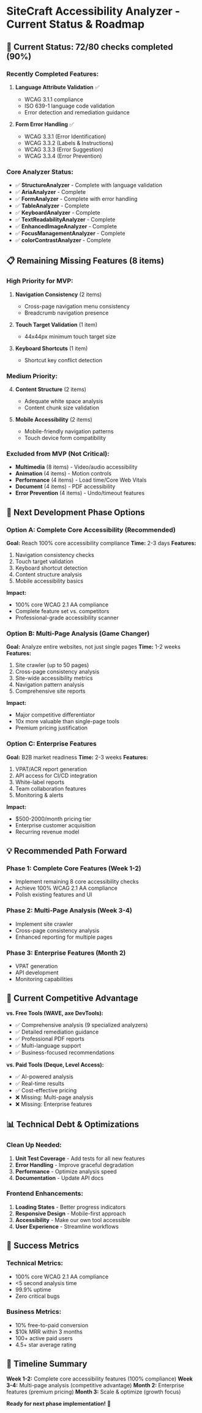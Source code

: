 # SiteCraft Accessibility Analyzer - Current Status & Roadmap

## 🎯 **Current Status: 72/80 checks completed (90%)**

### **Recently Completed Features:**
1. **Language Attribute Validation** ✅
   - WCAG 3.1.1 compliance
   - ISO 639-1 language code validation
   - Error detection and remediation guidance

2. **Form Error Handling** ✅
   - WCAG 3.3.1 (Error Identification)
   - WCAG 3.3.2 (Labels & Instructions)
   - WCAG 3.3.3 (Error Suggestion)
   - WCAG 3.3.4 (Error Prevention)

### **Core Analyzer Status:**
- ✅ **StructureAnalyzer** - Complete with language validation
- ✅ **AriaAnalyzer** - Complete
- ✅ **FormAnalyzer** - Complete with error handling
- ✅ **TableAnalyzer** - Complete
- ✅ **KeyboardAnalyzer** - Complete
- ✅ **TextReadabilityAnalyzer** - Complete
- ✅ **EnhancedImageAnalyzer** - Complete
- ✅ **FocusManagementAnalyzer** - Complete
- ✅ **colorContrastAnalyzer** - Complete

## 📋 **Remaining Missing Features (8 items)**

### **High Priority for MVP:**
1. **Navigation Consistency** (2 items)
   - Cross-page navigation menu consistency
   - Breadcrumb navigation presence

2. **Touch Target Validation** (1 item)
   - 44x44px minimum touch target size

3. **Keyboard Shortcuts** (1 item)
   - Shortcut key conflict detection

### **Medium Priority:**
4. **Content Structure** (2 items)
   - Adequate white space analysis
   - Content chunk size validation

5. **Mobile Accessibility** (2 items)
   - Mobile-friendly navigation patterns
   - Touch device form compatibility

### **Excluded from MVP (Not Critical):**
- **Multimedia** (8 items) - Video/audio accessibility
- **Animation** (4 items) - Motion controls
- **Performance** (4 items) - Load time/Core Web Vitals
- **Document** (4 items) - PDF accessibility
- **Error Prevention** (4 items) - Undo/timeout features

## 🚀 **Next Development Phase Options**

### **Option A: Complete Core Accessibility (Recommended)**
**Goal:** Reach 100% core accessibility compliance
**Time:** 2-3 days
**Features:**
1. Navigation consistency checks
2. Touch target validation
3. Keyboard shortcut detection
4. Content structure analysis
5. Mobile accessibility basics

**Impact:** 
- 100% core WCAG 2.1 AA compliance
- Complete feature set vs. competitors
- Professional-grade accessibility scanner

### **Option B: Multi-Page Analysis (Game Changer)**
**Goal:** Analyze entire websites, not just single pages
**Time:** 1-2 weeks
**Features:**
1. Site crawler (up to 50 pages)
2. Cross-page consistency analysis
3. Site-wide accessibility metrics
4. Navigation pattern analysis
5. Comprehensive site reports

**Impact:**
- Major competitive differentiator
- 10x more valuable than single-page tools
- Premium pricing justification

### **Option C: Enterprise Features**
**Goal:** B2B market readiness
**Time:** 2-3 weeks
**Features:**
1. VPAT/ACR report generation
2. API access for CI/CD integration
3. White-label reports
4. Team collaboration features
5. Monitoring & alerts

**Impact:**
- $500-2000/month pricing tier
- Enterprise customer acquisition
- Recurring revenue model

## 💡 **Recommended Path Forward**

### **Phase 1: Complete Core Features (Week 1-2)**
- Implement remaining 8 core accessibility checks
- Achieve 100% WCAG 2.1 AA compliance
- Polish existing features and UI

### **Phase 2: Multi-Page Analysis (Week 3-4)**
- Implement site crawler
- Cross-page consistency analysis
- Enhanced reporting for multiple pages

### **Phase 3: Enterprise Features (Month 2)**
- VPAT generation
- API development
- Monitoring capabilities

## 🎪 **Current Competitive Advantage**

**vs. Free Tools (WAVE, axe DevTools):**
- ✅ Comprehensive analysis (9 specialized analyzers)
- ✅ Detailed remediation guidance
- ✅ Professional PDF reports
- ✅ Multi-language support
- ✅ Business-focused recommendations

**vs. Paid Tools (Deque, Level Access):**
- ✅ AI-powered analysis
- ✅ Real-time results
- ✅ Cost-effective pricing
- ❌ Missing: Multi-page analysis
- ❌ Missing: Enterprise features

## 📊 **Technical Debt & Optimizations**

### **Clean Up Needed:**
1. **Unit Test Coverage** - Add tests for all new features
2. **Error Handling** - Improve graceful degradation
3. **Performance** - Optimize analysis speed
4. **Documentation** - Update API docs

### **Frontend Enhancements:**
1. **Loading States** - Better progress indicators
2. **Responsive Design** - Mobile-first approach
3. **Accessibility** - Make our own tool accessible
4. **User Experience** - Streamline workflows

## 🎯 **Success Metrics**

### **Technical Metrics:**
- 100% core WCAG 2.1 AA compliance
- <5 second analysis time
- 99.9% uptime
- Zero critical bugs

### **Business Metrics:**
- 10% free-to-paid conversion
- $10k MRR within 3 months
- 100+ active paid users
- 4.5+ star average rating

## 📅 **Timeline Summary**

**Week 1-2:** Complete core accessibility features (100% compliance)
**Week 3-4:** Multi-page analysis (competitive advantage)
**Month 2:** Enterprise features (premium pricing)
**Month 3:** Scale & optimize (growth focus)

**Ready for next phase implementation!** 🚀